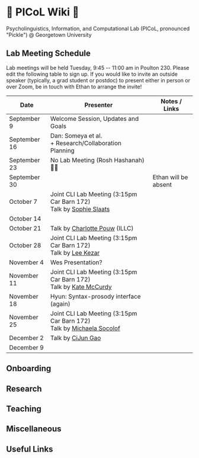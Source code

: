 # 🥒 PICoL Wiki 🥒

Psycholinguistics, Information, and Computational Lab (PICoL, pronounced "Pickle") @ Georgetown University

## Lab Meeting Schedule

Lab meetings will be held Tuesday, 9:45 -- 11:00 am in Poulton 230. Please edit the following table to sign up. If you would like to invite an outside speaker (typically, a grad student or postdoc) to present either in person or over Zoom, be in touch with Ethan to arrange the invite!

| Date    | Presenter | Notes / Links|
| -------- | ------- | ------- |
| September 9  | Welcome Session, Updates and Goals | |
| September 16  | Dan: Someya et al. <br> + Research/Collaboration Planning | |
| September 23  | No Lab Meeting (Rosh Hashanah) 🍎🍯 | |
| September 30  | | Ethan will be absent |
| October 7  | Joint CLI Lab Meeting (3:15pm Car Barn 172) <br> Talk by [Sophie Slaats](https://www.sophieslaats.nl/) | |
| October 14  |  | |
| October 21  | Talk by [Charlotte Pouw](https://www.illc.uva.nl/People/Table/person/5440/Charlotte-Pouw) (ILLC)| |
| October 28  | Joint CLI Lab Meeting (3:15pm Car Barn 172) <br> Talk by [Lee Kezar](https://leekezar.github.io/) | |
| November 4  | Wes Presentation?  | |
| November 11  | Joint CLI Lab Meeting (3:15pm Car Barn 172) <br> Talk by [Kate McCurdy](https://lacoco-lab.github.io/home/authors/kmccurdy/) | |
| November 18  | Hyun: Syntax-prosody interface (again) | |
| November 25  | Joint CLI Lab Meeting (3:15pm Car Barn 172) <br> Talk by [Michaela Socolof](https://michaelasocolof.github.io/)  | |
| December 2  | Talk by [CiJun Gao](https://scholar.google.com/citations?user=5sAG_d8AAAAJ&hl=en) | |
| December 9  |  | |

## Onboarding

## Research

## Teaching

## Miscellaneous

## Useful Links

